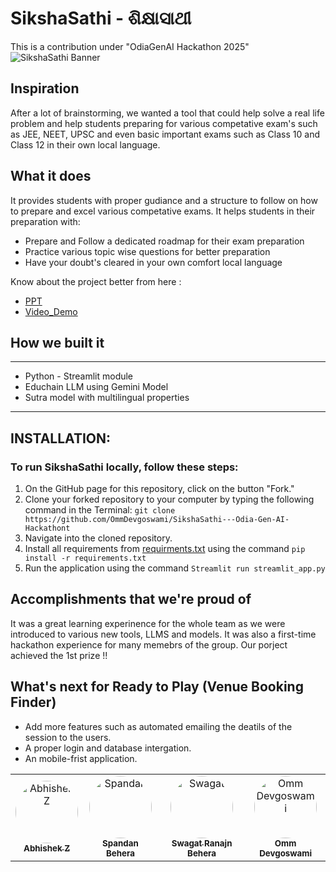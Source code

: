 # SikshaSathi - ଶିକ୍ଷାସାଥୀ
This is a contribution under "OdiaGenAI Hackathon 2025"
<img src="https://ik.imagekit.io/o0nppkxow/73c93ce6-c422-4ae5-a93f-b172563faf46.png?updatedAt=1751602343395" alt="SikshaSathi Banner" border="0"><br />

## Inspiration
After a lot of brainstorming, we wanted a tool that could help solve a real life problem and help students preparing for various competative exam's such as JEE, NEET, UPSC and even basic important exams such as Class 10 and Class 12 in their own local language.

## What it does
It provides students with proper gudiance and a structure to follow on how to prepare and excel various competative exams.
It helps students in their preparation with:
- Prepare and Follow a dedicated roadmap for their exam preparation
- Practice various topic wise questions for better preparation
- Have your doubt's cleared in your own comfort local language 

Know about the project better from here :
- [PPT](https://drive.google.com/file/d/1aLRm85zpMrhntTajDy7mI-IOM8xMqWDn/view?usp=sharing)
- [Video_Demo](https://drive.google.com/file/d/1onbiaSEViIlHI4jR84M5Uv9jDJNpvfW5/view?usp=sharing)


## How we built it
---
- Python - Streamlit module
- Educhain LLM using Gemini Model
- Sutra model with multilingual properties
---

## INSTALLATION:
### To run SikshaSathi locally, follow these steps:
1. On the GitHub page for this repository, click on the button "Fork."
2. Clone your forked repository to your computer by typing the following command in the Terminal: 
``` git clone https://github.com/OmmDevgoswami/SikshaSathi---Odia-Gen-AI-Hackathont ```
3. Navigate into the cloned repository.
4. Install all requirements from [requirments.txt](requirements.txt) using the command ``` pip install -r requirements.txt ```
5. Run the application using the command ``` Streamlit run streamlit_app.py ```

## Accomplishments that we're proud of
It was a great learning experinence for the whole team as we were introduced to various new tools, LLMS and models. 
It was also a first-time hackathon experience for many memebrs of the group.
Our porject achieved the 1st prize !!

## What's next for Ready to Play (Venue Booking Finder)
- Add more features such as automated emailing the deatils of the session to the users.
- A proper login and database intergation.
- An mobile-frist application.

<table>
  <tr>
    <td align="center">
      <a href="https://github.com/abhiz404">
        <img src="https://avatars.githubusercontent.com/u/215194669?v=4" width="100px;" style="border-radius:50%;" alt="AbhishekZ"/><br />
        <sub><b>Abhishek Z</b></sub>
      </a><br />
    </td>
    <td align="center">
      <a href="https://github.com/Spandeeee">
        <img src="https://avatars.githubusercontent.com/u/168364647?v=4" width="100px;" style="border-radius:50%;" alt="Spandan"/><br />
        <sub><b>Spandan Behera</b></sub>
      </a><br />
    </td>
    <td align="center">
      <a href="https://github.com/SwagatRanjanBehera">
        <img src="https://avatars.githubusercontent.com/u/119055799?v=4" width="100px;" style="border-radius:50%;"  alt="Swagat"/><br />
        <sub><b>Swagat Ranajn Behera</b></sub>
      </a><br />
    </td>
    <td align="center">
      <a href="https://github.com/OmmDevgoswami">
        <img src="https://avatars.githubusercontent.com/OmmDevgoswami?s=100" width="100px;" style="border-radius:50%;" alt="Omm Devgoswami"/><br />
        <sub><b>Omm Devgoswami</b></sub>
      </a><br />
    </td>
  </tr>

</table>
